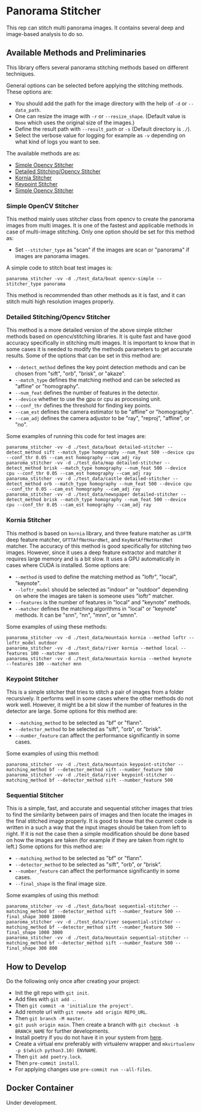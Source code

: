# Panorama Stitcher
This rep can stitch multi panorama images. It contains several deep and image-based analysis to do so.



## Available Methods and Preliminaries
This library offers several panorama stitching methods based on different techniques.

General options can be selected before applying the stitching methods. These options are:
- You should add the path for the image directory with the help of `-d` or `--data_path`.
- One can resize the image with `-r` or `--resize_shape`. (Default value is `None` which uses the original size of the images.)
- Define the result path with `--result_path` or `-s` (Default directory is `./`).
- Select the verbose value for logging for example as `-v` depending on what kind of logs you want to see.

The available methods are as:
- [Simple Opencv Stitcher](###-simple-opencv-stitcher)
- [Detailed Stitching/Opencv Stitcher](###-detailed-stitching/opencv-stitcher)
- [Kornia Stitcher](###-kornia-stitcher)
- [Keypoint Stitcher](###-keypoint-stitcher)
- [Simple Opencv Stitcher](###-simple-opencv-stitcher)

### Simple OpenCV Stitcher
This method mainly uses stitcher class from opencv to create the panorama images from multi images. It is one of the fastest and applicable methods in case of multi-image stitching.
Only one option should be set for this method as:
- Set `--stitcher_type` as "scan" if the images are scan or "panorama" if images are panorama images.

A simple code to stitch boat test images is:
```shell
panaroma_stitcher -vv -d ./test_data/boat opencv-simple --stitcher_type panorama
```
This method is recommended than other methods as it is fast, and it can stitch multi high resolution images properly.

### Detailed Stitching/Opencv Stitcher
This method is a more detailed version of the above simple stitcher methods based on opencv/stitching libraries. It is quite fast and have good accuracy
specifically in stitching multi images. It is important to know that in some cases it is needed to modify the methods parameters to get accurate results.
Some of the options that can be set in this method are:
- `--detect_method` defines the key point detection methods and can be chosen from "sift", "orb", "brisk", or "akaze".
- `--match_type` defines the matching method and can be selected as "affine" or "homography".
- `--num_feat` defines the number of features in the detector.
- `--device` whether to use the gpu or cpu as processing unit.
- `--conf_thr` defines the threshold for finding key points.
- `--cam_est` defines the camera estimator to be "affine" or "homography".
- `--cam_adj` defines the camera adjustor to be "ray", "reproj", "affine", or "no".

Some examples of running this code for test images are:
```shell
panaroma_stitcher -vv -d ./test_data/boat detailed-stitcher --detect_method sift --match_type homography --num_feat 500 --device cpu --conf_thr 0.05 --cam_est homography --cam_adj ray
panaroma_stitcher -vv -d ./test_data/map detailed-stitcher --detect_method brisk --match_type homography --num_feat 500 --device cpu --conf_thr 0.05 --cam_est homography --cam_adj ray
panaroma_stitcher -vv -d ./test_data/castle detailed-stitcher --detect_method orb --match_type homography --num_feat 500 --device cpu --conf_thr 0.05 --cam_est homography --cam_adj ray
panaroma_stitcher -vv -d ./test_data/newspaper detailed-stitcher --detect_method brisk --match_type homography --num_feat 500 --device cpu --conf_thr 0.05 --cam_est homography --cam_adj ray
```

### Kornia Stitcher
This method is based on `kornia` library, and three feature matcher as `LOFTR` deep feature matcher, `GFTTAffNetHardNet`,
and `KeyNetAffNetHardNet` matcher. The accuracy of this method is good specifically for stitching two images. However, since it uses a deep feature extractor and matcher
it requires large memory and is a bit slow. It uses a GPU automatically in cases where CUDA is installed.
Some options are:
- `--method` is used to define the matching method as "loftr", "local", "keynote".
- `--loftr_model` should be selected as "indoor" or "outdoor" depending on where the images are taken is someone uses "loftr" matcher.
- `--features` is the number of features in "local" and "keynote" methods.
- `--matcher` defines the matching algorithms in "local" or "keynote" methods. It can be "snn", "nn", "mnn", or "smnn".

Some examples of using these methods:
```shell
panaroma_stitcher -vv -d ./test_data/mountain kornia --method loftr --loftr_model outdoor
panaroma_stitcher -vv -d ./test_data/river kornia --method local --features 100 --matcher smnn
panaroma_stitcher -vv -d ./test_data/mountain kornia --method keynote --features 100 --matcher mnn
```

### Keypoint Stitcher
This is a simple stitcher that tries to stitch a pair of images from a folder recursively. It performs well in some cases where the other methods do not work well.
However, it might be a bit slow if the number of features in the detector are large. Some options for this method are:
- `--matching_method` to be selected as "bf" or "flann".
- `--detector_method` to be selected as "sift", "orb", or "brisk".
- `--number_feature` can affect the performance significantly in some cases.

Some examples of using this method:
```shell
panaroma_stitcher -vv -d ./test_data/mountain keypoint-stitcher --matching_method bf --detector_method sift --number_feature 500
panaroma_stitcher -vv -d ./test_data/river keypoint-stitcher --matching_method bf --detector_method sift --number_feature 500
```

### Sequential Stitcher
This is a simple, fast, and accurate and sequential stitcher images that tries to find the similarity between pairs of images and then locate the images in the final stitched image properly.
It is good to know that the current code is written in a such a way that the input images should be taken from left to right.
If it is not the case then a simple modification should be done based on how the images are taken (for example if they are taken from right to left.)
Some options for this method are:
- `--matching_method` to be selected as "bf" or "flann".
- `--detector_method` to be selected as "sift", "orb", or "brisk".
- `--number_feature` can affect the performance significantly in some cases.
- `--final_shape` is the final image size.

Some examples of using this method:
```shell
panaroma_stitcher -vv -d ./test_data/boat sequential-stitcher --matching_method bf --detector_method sift --number_feature 500 --final_shape 3000 18000
panaroma_stitcher -vv -d ./test_data/river sequential-stitcher --matching_method bf --detector_method sift --number_feature 500 --final_shape 1000 3000
panaroma_stitcher -vv -d ./test_data/mountain sequential-stitcher --matching_method bf --detector_method sift --number_feature 500 --final_shape 300 800
```

## How to Develop
Do the following only once after creating your project:
- Init the git repo with `git init`.
- Add files with `git add .`.
- Then `git commit -m 'initialize the project'`.
- Add remote url with `git remote add origin REPO_URL`.
- Then `git branch -M master`.
- `git push origin main`.
Then create a branch with `git checkout -b BRANCH_NAME` for further developments.
- Install poetry if you do not have it in your system from [here](https://python-poetry.org/docs/#installing-with-pipx).
- Create a virtual env preferably with virtualenv wrapper and `mkvirtualenv -p $(which python3.10) ENVNAME`.
- Then `git add poetry.lock`.
- Then `pre-commit install`.
- For applying changes use `pre-commit run --all-files`.

## Docker Container
Under development.
